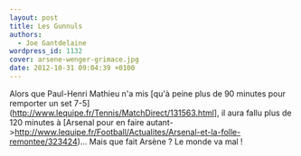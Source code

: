 ```yaml
---
layout: post
title: Les Gunnuls
authors:
  - Joe Gantdelaine
wordpress_id: 1132
cover: arsene-wenger-grimace.jpg
date: 2012-10-31 09:04:39 +0100
---
```


Alors que Paul-Henri Mathieu n'a mis [qu'à peine plus de 90 minutes pour
remporter un set 7-5](http://www.lequipe.fr/Tennis/MatchDirect/131563.html], il
aura fallu plus de 120 minutes à [Arsenal pour en faire
autant->http://www.lequipe.fr/Football/Actualites/Arsenal-et-la-folle-remontee/323424)…
Mais que fait Arsène ? Le monde va mal !

